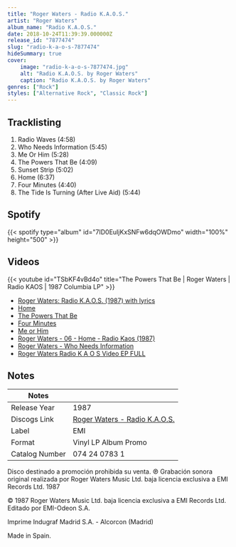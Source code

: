 ```yaml
---
title: "Roger Waters - Radio K.A.O.S."
artist: "Roger Waters"
album_name: "Radio K.A.O.S."
date: 2018-10-24T11:39:39.000000Z
release_id: "7877474"
slug: "radio-k-a-o-s-7877474"
hideSummary: true
cover:
    image: "radio-k-a-o-s-7877474.jpg"
    alt: "Radio K.A.O.S. by Roger Waters"
    caption: "Radio K.A.O.S. by Roger Waters"
genres: ["Rock"]
styles: ["Alternative Rock", "Classic Rock"]
---
```


## Tracklisting
1. Radio Waves (4:58)
2. Who Needs Information (5:45)
3. Me Or Him (5:28)
4. The Powers That Be (4:09)
5. Sunset Strip (5:02)
6. Home (6:37)
7. Four Minutes (4:40)
8. The Tide Is Turning (After Live Aid) (5:44)


## Spotify
{{< spotify type="album" id="7ID0EuIjKxSNFw6dqOWDmo" width="100%" height="500" >}}



## Videos
{{< youtube id="TSbKF4vBd4o" title="The Powers That Be | Roger Waters | Radio KAOS | 1987 Columbia LP" >}}
- [Roger Waters: Radio K.A.O.S. (1987) with lyrics](https://www.youtube.com/watch?v=9v4QDxkcS24)
- [Home](https://www.youtube.com/watch?v=oLRrK3cAuW8)
- [The Powers That Be](https://www.youtube.com/watch?v=ANAud9P-uXI)
- [Four Minutes](https://www.youtube.com/watch?v=yzdwpisprYQ)
- [Me or Him](https://www.youtube.com/watch?v=NNCRNkd_pmw)
- [Roger Waters - 06 - Home - Radio Kaos (1987)](https://www.youtube.com/watch?v=_AFe--d-zMA)
- [Roger Waters - Who Needs Information](https://www.youtube.com/watch?v=IXIyFM60uPg)
- [Roger Waters   Radio K A O S   Video EP   FULL](https://www.youtube.com/watch?v=7gKTd3CN4ok)

## Notes
| Notes          |             |
| ---------------| ----------- |
| Release Year   | 1987 |
| Discogs Link   | [Roger Waters - Radio K.A.O.S.](https://www.discogs.com/release/7877474-Roger-Waters-Radio-KAOS) |
| Label          | EMI |
| Format         | Vinyl LP Album Promo |
| Catalog Number | 074 24 0783 1 |

Disco destinado a promoción prohibida su venta.
℗ Grabación sonora original  realizada por Roger Waters Music Ltd. baja licencia exclusiva a EMI Records Ltd. 1987

© 1987 Roger Waters Music Ltd. baja licencia exclusiva a EMI Records Ltd. Editado por EMI-Odeon S.A.

Imprime Indugraf Madrid S.A. - Alcorcon (Madrid)

Made in Spain.
